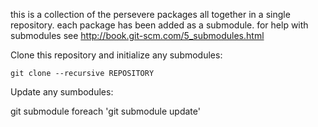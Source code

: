 this is a collection of the persevere packages all together in a single repository. each package has been added as a submodule. for help with submodules see http://book.git-scm.com/5_submodules.html

Clone this repository and initialize any submodules:

    git clone --recursive REPOSITORY 

Update any sumbodules:

git submodule foreach 'git submodule update'
